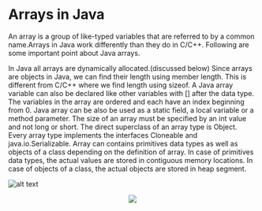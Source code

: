 # Arrays in Java
An array is a group of like-typed variables that are referred to by a common name.Arrays in Java work differently than they do in C/C++. Following are some important point about Java arrays.

In Java all arrays are dynamically allocated.(discussed below)
Since arrays are objects in Java, we can find their length using member length. This is different from C/C++ where we find length using sizeof.
A Java array variable can also be declared like other variables with [] after the data type.
The variables in the array are ordered and each have an index beginning from 0.
Java array can be also be used as a static field, a local variable or a method parameter.
The size of an array must be specified by an int value and not long or short.
The direct superclass of an array type is Object.
Every array type implements the interfaces Cloneable and java.io.Serializable.
Array can contains primitives data types as well as objects of a class depending on the definition of array. In case of primitives data types, the actual values are stored in contiguous memory locations. In case of objects of a class, the actual objects are stored in heap segment.

![alt text]()

<p align="center">
  <img  src="https://media.geeksforgeeks.org/wp-content/uploads/Arrays1.png">
</p>
